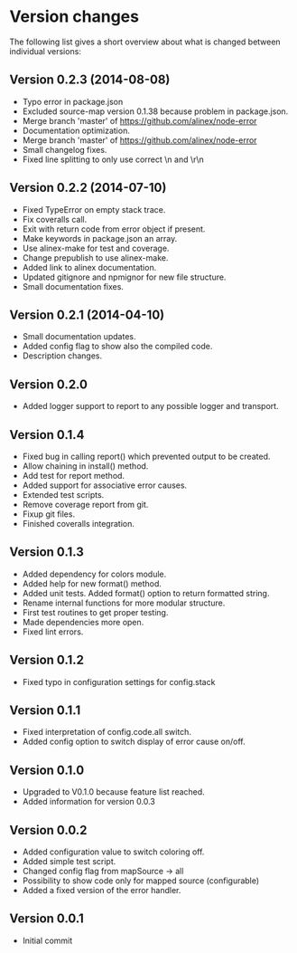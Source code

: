 Version changes
=================================================

The following list gives a short overview about what is changed between
individual versions:

Version 0.2.3 (2014-08-08)
-------------------------------------------------
- Typo error in package.json
- Excluded source-map version 0.1.38 because problem in package.json.
- Merge branch 'master' of https://github.com/alinex/node-error
- Documentation optimization.
- Merge branch 'master' of https://github.com/alinex/node-error
- Small changelog fixes.
- Fixed line splitting to only use correct \n and \r\n

Version 0.2.2 (2014-07-10)
-------------------------------------------------
- Fixed TypeError on empty stack trace.
- Fix coveralls call.
- Exit with return code from error object if present.
- Make keywords in package.json an array.
- Use alinex-make for test and coverage.
- Change prepublish to use alinex-make.
- Added link to alinex documentation.
- Updated gitignore and npmignor for new file structure.
- Small documentation fixes.

Version 0.2.1 (2014-04-10)
-------------------------------------------------
- Small documentation updates.
- Added config flag to show also the compiled code.
- Description changes.

Version 0.2.0
-------------------------------------------------
- Added logger support to report to any possible logger and transport.

Version 0.1.4
-------------------------------------------------
- Fixed bug in calling report() which prevented output to be created.
- Allow chaining in install() method.
- Add test for report method.
- Added support for associative error causes.
- Extended test scripts.
- Remove coverage report from git.
- Fixup git files.
- Finished coveralls integration.

Version 0.1.3
-------------------------------------------------
- Added dependency for colors module.
- Added help for new format() method.
- Added unit tests. Added format() option to return formatted string.
- Rename internal functions for more modular structure.
- First test routines to get proper testing.
- Made dependencies more open.
- Fixed lint errors.

Version 0.1.2
-------------------------------------------------
- Fixed typo in configuration settings for config.stack

Version 0.1.1
-------------------------------------------------
- Fixed interpretation of config.code.all switch.
- Added config option to switch display of error cause on/off.

Version 0.1.0
-------------------------------------------------
- Upgraded to V0.1.0 because feature list reached.
- Added information for version 0.0.3

Version 0.0.2
-------------------------------------------------
- Added configuration value to switch coloring off.
- Added simple test script.
- Changed config flag from mapSource -> all
- Possibility to show code only for mapped source (configurable)
- Added a fixed version of the error handler.

Version 0.0.1
-------------------------------------------------
- Initial commit

